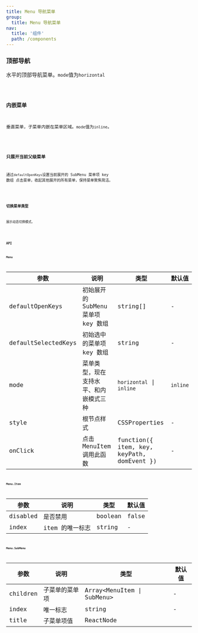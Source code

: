 ```yaml
---
title: Menu 导航菜单
group:
  title: Menu 导航菜单
nav:
  title: '组件'
  path: /components
---
```


### 顶部导航

水平的顶部导航菜单。`mode`值为`horizontal`

<code src="./demo/horizontal.tsx" />

### 内嵌菜单
垂直菜单，子菜单内嵌在菜单区域。`mode`值为`inline`。

<code src="./demo/inline.tsx" />

### 只展开当前父级菜单

通过`defaultOpenKeys`设置当前展开的 SubMenu 菜单项 key 数组
点击菜单，收起其他展开的所有菜单，保持菜单聚焦简洁。

<code src="./demo/defaultOpenKeys.tsx" />

### 切换菜单类型
展示动态切换模式。

<code src="./demo/mode.tsx" />

### API

#### Menu

| 参数                | 说明                                   | 类型                                       | 默认值   |
| ------------------- | -------------------------------------- | ------------------------------------------ | -------- |
| defaultOpenKeys     | 初始展开的 SubMenu 菜单项 key 数组     | string\[]                                  | -        |
| defaultSelectedKeys | 初始选中的菜单项 key 数组              | string                                     | -        |
| mode                | 菜单类型，现在支持水平、和内嵌模式三种 | `horizontal` \| `inline`                   | `inline` |
| style               | 根节点样式                             | CSSProperties                              | -        |
| onClick             | 点击 MenuItem 调用此函数               | function({ item, key, keyPath, domEvent }) | -        |

#### Menu.Item

| 参数     | 说明            | 类型    | 默认值 |
| -------- | --------------- | ------- | ------ |
| disabled | 是否禁用        | boolean | false  |
| index    | item 的唯一标志 | string  | -      |

#### Menu.SubMenu

| 参数     | 说明           | 类型                          | 默认值 |
| -------- | -------------- | ----------------------------- | ------ |
| children | 子菜单的菜单项 | Array&lt;MenuItem \| SubMenu> | -      |
| index    | 唯一标志       | string                        | -      |
| title    | 子菜单项值     | ReactNode  


